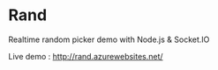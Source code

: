# Rand
Realtime random picker demo with Node.js &amp; Socket.IO

Live demo : http://rand.azurewebsites.net/
